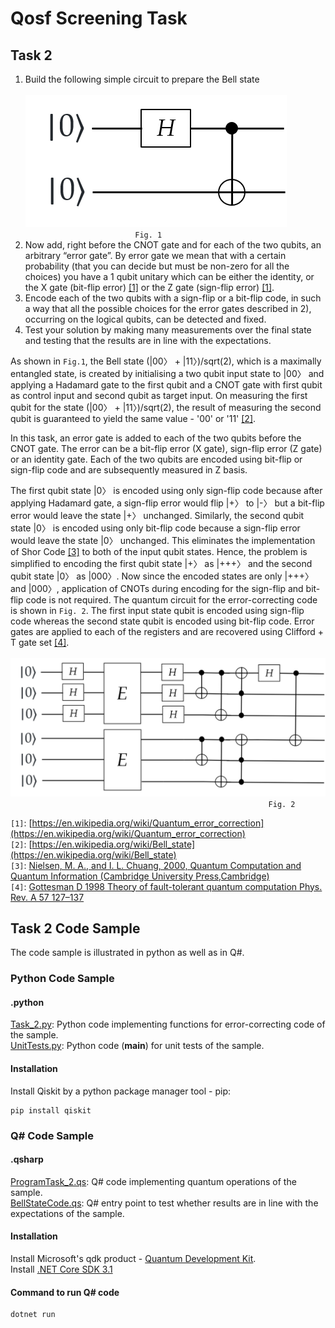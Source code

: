 # Qosf Screening Task 
## Task 2
1) Build the following simple circuit to prepare the Bell state <br/><br/> 
![BellStateCircuit](images/img1.png) <br/>
&emsp; &emsp; &emsp; &emsp; &emsp; &emsp; &emsp; &emsp; &emsp; &emsp;```Fig. 1```<br/>
2) Now add, right before the CNOT gate and for each of the two qubits, an arbitrary “error gate”. By error gate we mean that with a certain probability (that you can decide but      must be non-zero for all the choices) you have a 1 qubit unitary which can be either the identity, or the X gate (bit-flip error) [[1]](https://en.wikipedia.org/wiki/Quantum_error_correction) or the Z gate (sign-flip error) [[1]](https://en.wikipedia.org/wiki/Quantum_error_correction).
3) Encode each of the two qubits with a sign-flip or a bit-flip code, in such a way that all the possible choices for the error gates described in 2), occurring on the logical        qubits, can be detected and fixed.
4) Test your solution by making many measurements over the final state and testing that the results are in line with the expectations.

As shown in ```Fig.1```, the Bell state (|00〉 + |11〉)/sqrt(2), which is a maximally entangled state, is created by initialising
a two qubit input state to |00〉 and applying a Hadamard gate to the first qubit and a CNOT gate with 
first qubit as control input and second qubit as target input. On measuring the first qubit for the state (|00〉 + |11〉)/sqrt(2), 
the result of measuring the second qubit is guaranteed to yield the same value - '00' or '11' [[2]](https://en.wikipedia.org/wiki/Bell_state). 

In this task, an error gate is added to each of the two qubits before the CNOT gate. The error can be a bit-flip error (X gate), sign-flip 
error (Z gate) or an identity gate. Each of the two qubits are encoded using bit-flip or sign-flip code
and are subsequently measured in Z basis.

The first qubit state |0〉 is encoded using only sign-flip code because after applying Hadamard gate, a sign-flip error
would flip |+〉 to |-〉 but a bit-flip error would leave the state |+〉 unchanged. Similarly, the second qubit state |0〉 
is encoded using only bit-flip code because a sign-flip error would leave the state |0〉 unchanged. This eliminates the 
implementation of Shor Code [[3]](https://cds.cern.ch/record/465953/files/0521635039_TOC.pdf) to both of the input qubit states. Hence, the problem is simplified to encoding the 
first qubit state |+〉 as |+++〉 and the second qubit state |0〉 as |000〉. Now since the encoded states are only |+++〉
and |000〉, application of CNOTs during encoding for the sign-flip and bit-flip code is not required. The quantum circuit for the error-correcting code is shown in ```Fig. 2```. The first input state qubit is encoded using sign-flip code whereas the second state qubit is encoded using bit-flip code. Error gates are applied to each of the registers and are recovered using Clifford + T gate set [[4]](https://arxiv.org/pdf/1810.10259.pdf). <br/><br/>
![BellStateCircuitWithError](images/img2.png)
&emsp; &emsp; &emsp; &emsp; &emsp; &emsp; &emsp; &emsp; &emsp; &emsp; &emsp; &emsp; &emsp; &emsp; &emsp; &emsp; &emsp; &emsp; &emsp; &emsp; &emsp; &emsp; &emsp; ```Fig. 2```

```[1]```: [https://en.wikipedia.org/wiki/Quantum_error_correction](https://en.wikipedia.org/wiki/Quantum_error_correction) <br/>
```[2]```: [https://en.wikipedia.org/wiki/Bell_state](https://en.wikipedia.org/wiki/Bell_state) <br/>
```[3]```: [Nielsen, M. A., and I. L. Chuang, 2000, Quantum Computation and Quantum Information (Cambridge University
Press,Cambridge)](https://cds.cern.ch/record/465953/files/0521635039_TOC.pdf) <br/>
```[4]```: [Gottesman D 1998 Theory of fault-tolerant quantum computation Phys. Rev. A 57 127–137](https://arxiv.org/pdf/1810.10259.pdf)

## Task 2 Code Sample
The code sample is illustrated in python as well as in Q#.
### Python Code Sample 
#### .python

[Task_2.py](.python/Task_2.py): Python code implementing functions for error-correcting code of the sample.<br/>
[UnitTests.py](.python/UnitTests.py): Python code (__main__) for unit tests of the sample. <br/>

#### Installation 

Install Qiskit by a python package manager tool - pip: <br/> 
```
pip install qiskit
```

### Q# Code Sample

#### .qsharp

[ProgramTask_2.qs](.qsharp/ProgramTask_2.qs): Q# code implementing quantum operations of the sample.<br/>
[BellStateCode.qs](.qsharp/BellStateCode.qs): Q# entry point to test whether results are in line with the expectations of the sample.<br/>

#### Installation

Install Microsoft's qdk product - [Quantum Development Kit](https://docs.microsoft.com/en-us/azure/quantum/install-overview-qdk). <br/>
Install [.NET Core SDK 3.1](https://dotnet.microsoft.com/download)

#### Command to run Q# code
```
dotnet run
```

